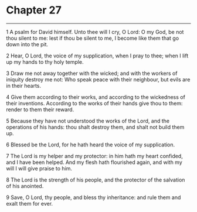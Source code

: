 # Chapter 27

***

1 A psalm for David himself. Unto thee will I cry, O Lord: O my God, be not thou silent to me: lest if thou be silent to me, I become like them that go down into the pit.

2 Hear, O Lord, the voice of my supplication, when I pray to thee; when I lift up my hands to thy holy temple.

3 Draw me not away together with the wicked; and with the workers of iniquity destroy me not: Who speak peace with their neighbour, but evils are in their hearts.

4 Give them according to their works, and according to the wickedness of their inventions. According to the works of their hands give thou to them: render to them their reward.

5 Because they have not understood the works of the Lord, and the operations of his hands: thou shalt destroy them, and shalt not build them up.

6 Blessed be the Lord, for he hath heard the voice of my supplication.

7 The Lord is my helper and my protector: in him hath my heart confided, and I have been helped. And my flesh hath flourished again, and with my will I will give praise to him.

8 The Lord is the strength of his people, and the protector of the salvation of his anointed.

9 Save, O Lord, thy people, and bless thy inheritance: and rule them and exalt them for ever.

